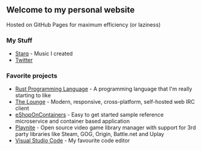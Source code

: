 ## Welcome to my personal website

Hosted on GitHub Pages for maximum efficiency (or laziness)

### My Stuff
* [Starq](https://starq.bandcamp.com) - Music I created
* [Twitter](https://twitter.com/starquake48)

### Favorite projects
* [Rust Programming Language](https://www.rust-lang.org/) - A programming language that I'm really starting to like
* [The Lounge](https://github.com/thelounge/thelounge) - Modern, responsive, cross-platform, self-hosted web IRC client
* [eShopOnContainers](https://github.com/dotnet-architecture/eShopOnContainers) - Easy to get started sample reference microservice and container based application
* [Playnite](https://github.com/JosefNemec/Playnite) - Open source video game library manager with support for 3rd party libraries like Steam, GOG, Origin, Battle.net and Uplay
* [Visual Studio Code](https://github.com/Microsoft/vscode) - My favourite code editor
